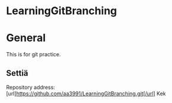# LearningGitBranching

# General

This is for git practice.

## Settiä

Repository address: [url]https://github.com/aa3991/LearningGitBranching.git[/url]
Kek
